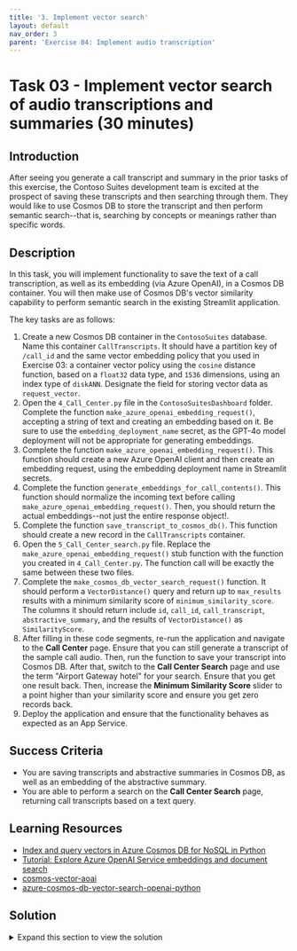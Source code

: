 ```yaml
---
title: '3. Implement vector search'
layout: default
nav_order: 3
parent: 'Exercise 04: Implement audio transcription'
---
```


# Task 03 - Implement vector search of audio transcriptions and summaries (30 minutes)

## Introduction

After seeing you generate a call transcript and summary in the prior tasks of this exercise, the Contoso Suites development team is excited at the prospect of saving these transcripts and then searching through them. They would like to use Cosmos DB to store the transcript and then perform semantic search--that is, searching by concepts or meanings rather than specific words.

## Description

In this task, you will implement functionality to save the text of a call transcription, as well as its embedding (via Azure OpenAI), in a Cosmos DB container. You will then make use of Cosmos DB's vector similarity capability to perform semantic search in the existing Streamlit application.

The key tasks are as follows:

1. Create a new Cosmos DB container in the `ContosoSuites` database. Name this container `CallTranscripts`. It should have a partition key of `/call_id` and the same vector embedding policy that you used in Exercise 03: a container vector policy using the `cosine` distance function, based on a `float32` data type, and `1536` dimensions, using an index type of `diskANN`. Designate the field for storing vector data as `request_vector`.
2. Open the `4_Call_Center.py` file in the `ContosoSuitesDashboard` folder. Complete the function `make_azure_openai_embedding_request()`, accepting a string of text and creating an embedding based on it. Be sure to use the `embedding_deployment_name` secret, as the GPT-4o model deployment will not be appropriate for generating embeddings.
3. Complete the function `make_azure_openai_embedding_request()`. This function should create a new Azure OpenAI client and then create an embedding request, using the embedding deployment name in Streamlit secrets.
4. Complete the function `generate_embeddings_for_call_contents()`. This function should normalize the incoming text before calling `make_azure_openai_embedding_request()`. Then, you should return the actual embeddings--not just the entire response object!.
5. Complete the function `save_transcript_to_cosmos_db()`. This function should create a new record in the `CallTranscripts` container.
6. Open the `5_Call_Center_search.py` file. Replace the `make_azure_openai_embedding_request()` stub function with the function you created in `4_Call_Center.py`. The function call will be exactly the same between these two files.
7. Complete the `make_cosmos_db_vector_search_request()` function. It should perform a `VectorDistance()` query and return up to `max_results` results with a minimum similarity score of `minimum_similarity_score`. The columns it should return include `id`, `call_id`, `call_transcript`, `abstractive_summary`, and the results of `VectorDistance()` as `SimilarityScore`.
8. After filling in these code segments, re-run the application and navigate to the **Call Center** page. Ensure that you can still generate a transcript of the sample call audio. Then, run the function to save your transcript into Cosmos DB. After that, switch to the **Call Center Search** page and use the term "Airport Gateway hotel" for your search. Ensure that you get one result back. Then, increase the **Minimum Similarity Score** slider to a point higher than your similarity score and ensure you get zero records back.
9. Deploy the application and ensure that the functionality behaves as expected as an App Service.

## Success Criteria

- You are saving transcripts and abstractive summaries in Cosmos DB, as well as an embedding of the abstractive summary.
- You are able to perform a search on the **Call Center Search** page, returning call transcripts based on a text query.

## Learning Resources

- [Index and query vectors in Azure Cosmos DB for NoSQL in Python](https://learn.microsoft.com/azure/cosmos-db/nosql/how-to-python-vector-index-query)
- [Tutorial: Explore Azure OpenAI Service embeddings and document search](https://learn.microsoft.com/azure/ai-services/openai/tutorials/embeddings?tabs=python-new%2Ccommand-line&pivots=programming-language-python)
- [cosmos-vector-aoai](https://github.com/madebygps/cosmos-vector-aoai/tree/main)
- [azure-cosmos-db-vector-search-openai-python](https://github.com/cjoakim/azure-cosmos-db-vector-search-openai-python/tree/main)

## Solution

<details markdown="block">
<summary>Expand this section to view the solution</summary>

- Container vector policies and vector indexing policies must be defined at the time of container creation.
  - In the [Azure portal](https://portal.azure.com), navigate to your Cosmos DB resource.
  - Select **Data Explorer** in the left-hand menu.
  - On the **Data Explorer** page, select **New Container**
  - In the **New Container** dialog:
    - Select **Use existing** under **Database id** and select the **ContosoSuites** database from the dropdown list.
    - Enter `CallTranscripts` into the **Container id** box.
    - Enter `/call_id` into the **Partition key** box.
    - Expand the **Container Vectory Policy** section of the dialog, select **Add vector embedding**, and then enter the following values into the specified fields:
      - Path: Enter **"/request_vector"**.
      - Data type: Select **float32**.
      - Distance function: Select **cosine**.
      - Dimensions: Enter **1536**. This is based on the number of dimensions generated by the `ada-text-embedding-002` model in Azure OpenAI.
      - Index type: Select **diskANN**. Given the number of dimensions being specified, 1536, the `flat` index type will not work, as it only supports a maximum of 505 dimensions for vectors. The `quantizedFlat` index could also be used here. `diskANN` is a more efficient index type, but given the amount of data we are working with in this lab, you likely will not notice any difference in performance.
    - Select **OK** to create the container.
- The completed version of the `make_azure_openai_embedding_request()` function is as follows:

  ```python
  def make_azure_openai_embedding_request(text):
      """Create and return a new embedding request. Key assumptions:
      - Azure OpenAI endpoint, key, and deployment name stored in Streamlit secrets."""

      aoai_endpoint = st.secrets["aoai"]["endpoint"]
      aoai_key = st.secrets["aoai"]["key"]
      aoai_embedding_deployment_name = st.secrets["aoai"]["embedding_deployment_name"]

      client = openai.AzureOpenAI(
          api_key=aoai_key,
          api_version="2024-06-01",
          azure_endpoint = aoai_endpoint
      )
      # Create and return a new embedding request
      return client.embeddings.create(
          model=aoai_embedding_deployment_name,
          input=text
      )
  ```

- The completed version of the `generate_embeddings_for_call_contents()` function is as follows:

  ```python
  def generate_embeddings_for_call_contents(call_contents):
      """Generate embeddings for call contents. Key assumptions:
      - Call contents is a single string.
      - Azure OpenAI endpoint, key, and deployment name stored in Streamlit secrets."""

      # Normalize the text for tokenization
      normalized_content = normalize_text(call_contents)

      # Call make_azure_openai_embedding_request() with the normalized content
      response = make_azure_openai_embedding_request(normalized_content)

      return response.data[0].embedding
  ```

- The completed version of the `save_transcript_to_cosmos_db()` function is as follows:

  ```python
  def save_transcript_to_cosmos_db(transcript_item):
      """Save embeddings to Cosmos DB vector store. Key assumptions:
      - transcript_item is a JSON object containing call_id (int), 
          call_transcript (string), and request_vector (list).
      - Cosmos DB endpoint, key, and database name stored in Streamlit secrets."""

      cosmos_endpoint = st.secrets["cosmos"]["endpoint"]
      cosmos_key = st.secrets["cosmos"]["key"]
      cosmos_database_name = st.secrets["cosmos"]["database_name"]
      cosmos_container_name = "CallTranscripts"

      # Create a CosmosClient
      client = CosmosClient(url=cosmos_endpoint, credential=cosmos_key)
      # Load the Cosmos database and container
      database = client.get_database_client(cosmos_database_name)
      container = database.get_container_client(cosmos_container_name)

      # Insert the call transcript
      container.create_item(body=transcript_item)
  ```

- The completed version of the `make_cosmos_db_vector_search_request()` function is as follows:

  ```python
  def make_cosmos_db_vector_search_request(query_embedding, max_results=5, minimum_similarity_score=0.5):
      """Create and return a new vector search request. Key assumptions:
      - Query embedding is a list of floats based on a search string.
      - Cosmos DB endpoint, key, and database name stored in Streamlit secrets."""

      cosmos_endpoint = st.secrets["cosmos"]["endpoint"]
      cosmos_key = st.secrets["cosmos"]["key"]
      cosmos_database_name = st.secrets["cosmos"]["database_name"]
      cosmos_container_name = "CallTranscripts"

      # Create a CosmosClient
      client = CosmosClient(url=cosmos_endpoint, credential=cosmos_key)
      # Load the Cosmos database and container
      database = client.get_database_client(cosmos_database_name)
      container = database.get_container_client(cosmos_container_name)

      results = container.query_items(
          query=f"""
              SELECT TOP {max_results}
                  c.id,
                  c.call_id,
                  c.call_transcript,
                  c.abstractive_summary,
                  VectorDistance(c.request_vector, @request_vector) AS SimilarityScore
              FROM c
              WHERE
                  VectorDistance(c.request_vector, @request_vector) > {minimum_similarity_score}
              ORDER BY
                  VectorDistance(c.request_vector, @request_vector)
              """,
          parameters=[
              {"name": "@request_vector", "value": query_embedding}
          ],
          enable_cross_partition_query=True
      )

      # Create and return a new vector search request
      return results
  ```

</details>
